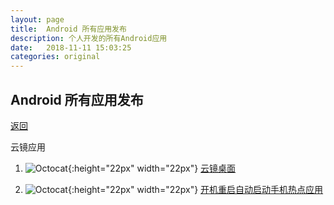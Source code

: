 ```yaml
---
layout: page
title:  Android 所有应用发布
description: 个人开发的所有Android应用
date:   2018-11-11 15:03:25
categories: original
---
```

## Android 所有应用发布

[返回](./)


云镜应用

 
1. ![Octocat](https://icon.wuruihong.com/favicon.ico){:height="22px" width="22px"} 
<a href="https://icon.wuruihong.com/" target="_blank">云镜桌面</a>
     
 
1. ![Octocat](https://tinypng.com/images/favicon.ico){:height="22px" width="22px"} 
<a href="https://tinypng.com/" target="_blank">开机重启自动启动手机热点应用</a>
     
        
 
 



